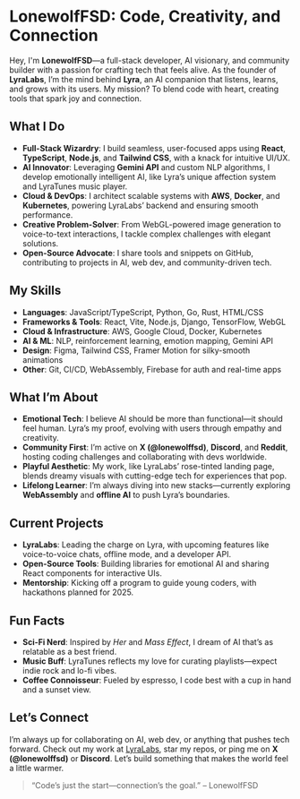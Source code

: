 
# LonewolfFSD: Code, Creativity, and Connection

Hey, I'm **LonewolfFSD**—a full-stack developer, AI visionary, and community builder with a passion for crafting tech that feels alive. As the founder of **LyraLabs**, I’m the mind behind **Lyra**, an AI companion that listens, learns, and grows with its users. My mission? To blend code with heart, creating tools that spark joy and connection.

## What I Do

- **Full-Stack Wizardry**: I build seamless, user-focused apps using **React**, **TypeScript**, **Node.js**, and **Tailwind CSS**, with a knack for intuitive UI/UX.
- **AI Innovator**: Leveraging **Gemini API** and custom NLP algorithms, I develop emotionally intelligent AI, like Lyra’s unique affection system and LyraTunes music player.
- **Cloud & DevOps**: I architect scalable systems with **AWS**, **Docker**, and **Kubernetes**, powering LyraLabs’ backend and ensuring smooth performance.
- **Creative Problem-Solver**: From WebGL-powered image generation to voice-to-text interactions, I tackle complex challenges with elegant solutions.
- **Open-Source Advocate**: I share tools and snippets on GitHub, contributing to projects in AI, web dev, and community-driven tech.

## My Skills

- **Languages**: JavaScript/TypeScript, Python, Go, Rust, HTML/CSS
- **Frameworks & Tools**: React, Vite, Node.js, Django, TensorFlow, WebGL
- **Cloud & Infrastructure**: AWS, Google Cloud, Docker, Kubernetes
- **AI & ML**: NLP, reinforcement learning, emotion mapping, Gemini API
- **Design**: Figma, Tailwind CSS, Framer Motion for silky-smooth animations
- **Other**: Git, CI/CD, WebAssembly, Firebase for auth and real-time apps

## What I’m About

- **Emotional Tech**: I believe AI should be more than functional—it should feel human. Lyra’s my proof, evolving with users through empathy and creativity.
- **Community First**: I’m active on **X (@lonewolffsd)**, **Discord**, and **Reddit**, hosting coding challenges and collaborating with devs worldwide.
- **Playful Aesthetic**: My work, like LyraLabs’ rose-tinted landing page, blends dreamy visuals with cutting-edge tech for experiences that pop.
- **Lifelong Learner**: I’m always diving into new stacks—currently exploring **WebAssembly** and **offline AI** to push Lyra’s boundaries.

## Current Projects

- **LyraLabs**: Leading the charge on Lyra, with upcoming features like voice-to-voice chats, offline mode, and a developer API.
- **Open-Source Tools**: Building libraries for emotional AI and sharing React components for interactive UIs.
- **Mentorship**: Kicking off a program to guide young coders, with hackathons planned for 2025.

## Fun Facts

- **Sci-Fi Nerd**: Inspired by *Her* and *Mass Effect*, I dream of AI that’s as relatable as a best friend.
- **Music Buff**: LyraTunes reflects my love for curating playlists—expect indie rock and lo-fi vibes.
- **Coffee Connoisseur**: Fueled by espresso, I code best with a cup in hand and a sunset view.

## Let’s Connect

I’m always up for collaborating on AI, web dev, or anything that pushes tech forward. Check out my work at [LyraLabs](https://lonewolffsd.in/lyralabs), star my repos, or ping me on **X (@lonewolffsd)** or **Discord**. Let’s build something that makes the world feel a little warmer.

> “Code’s just the start—connection’s the goal.” – LonewolfFSD
